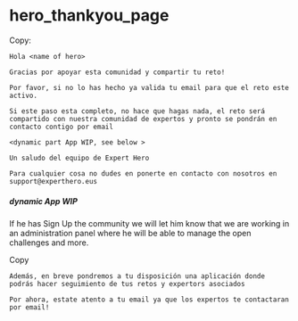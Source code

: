 # hero_thankyou_page

Copy: 

```
Hola <name of hero>

Gracias por apoyar esta comunidad y compartir tu reto! 

Por favor, si no lo has hecho ya valida tu email para que el reto este activo. 

Si este paso esta completo, no hace que hagas nada, el reto será compartido con nuestra comunidad de expertos y pronto se pondrán en contacto contigo por email

<dynamic part App WIP, see below >

Un saludo del equipo de Expert Hero

Para cualquier cosa no dudes en ponerte en contacto con nosotros en support@experthero.eus
```

##### dynamic App WIP

If he has Sign Up the community we will let him know that we are working in an administration panel where he will be able to manage the open challenges and more.

Copy 
```
Además, en breve pondremos a tu disposición una aplicación donde podrás hacer seguimiento de tus retos y expertors asociados

Por ahora, estate atento a tu email ya que los expertos te contactaran por email!
```